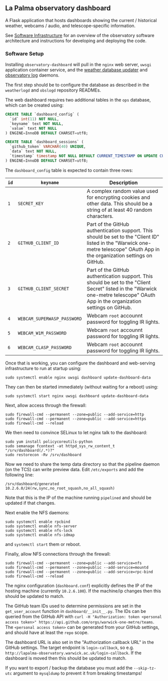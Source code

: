 ## La Palma observatory dashboard

A Flask application that hosts dashboards showing the current / historical weather, webcams / audio, and telescope-specific information.

See [Software Infrastructure](https://github.com/warwick-one-metre/docs/wiki/Software-Infrastructure) for an overview of the observatory software architecture and instructions for developing and deploying the code.

### Software Setup

Installing `observatory-dashboard` will pull in the `nginx` web server, `uwsgi` application container service, and the [weather database updater](https://github.com/warwick-one-metre/weatherlogd/) and [observatory log](https://github.com/warwick-one-metre/obslogd) daemons.

The first step should be to configure the database as described in the `weatherlogd` and `obslogd` repository READMEs.

The web dashboard requires two additional tables in the `ops` database, which can be created using:

```sql
CREATE TABLE `dashboard_config` (
  `id` int(11) NOT NULL,
  `keyname` text NOT NULL,
  `value` text NOT NULL
) ENGINE=InnoDB DEFAULT CHARSET=utf8;

CREATE TABLE `dashboard_sessions` (
  `github_token` VARCHAR(40) UNIQUE,
  `data` text NOT NULL,
  `timestamp` timestamp NOT NULL DEFAULT CURRENT_TIMESTAMP ON UPDATE CURRENT_TIMESTAMP
) ENGINE=InnoDB DEFAULT CHARSET=utf8;

```

The `dashboard_config` table is expected to contain three rows:

| `id` | `keyname`    | Description    |
| ---- | ------------ | -------------- |
| `1`  | `SECRET_KEY` | A complex random value used for encrypting cookies and other data.  This should be a string of at least 40 random characters.|
| `2`  | `GITHUB_CLIENT_ID` | Part of the GitHub authentication support.  This should be set to the "Client ID" listed in the "Warwick one-metre telescope" OAuth App in the organization settings on GitHub. |
| `3`  | `GITHUB_CLIENT_SECRET` | Part of the GitHub authentication support.  This should be set to the "Client Secret" listed in the "Warwick one-metre telescope" OAuth App in the organization settings on GitHub. |
| `4`  | `WEBCAM_SUPERWASP_PASSWORD` | Webcam `root` accounnt password for toggling IR lights. |
| `5`  | `WEBCAM_W1M_PASSWORD` | Webcam `root` accounnt password for toggling IR lights. |
| `6`  | `WEBCAM_CLASP_PASSWORD` | Webcam `root` accounnt password for toggling IR lights. |

Once that is working, you can configure the dashboard and web-serving infrastructure to run at startup using:
```
sudo systemctl enable nginx uwsgi dashboard update-dashboard-data
```

They can then be started immediately (without waiting for a reboot) using:
```
sudo systemctl start nginx uwsgi dashboard update-dashboard-data
```

Next, allow access through the firewall:
```
sudo firewall-cmd --permanent --zone=public --add-service=http
sudo firewall-cmd --permanent --zone=public --add-service=https
sudo firewall-cmd --reload
```

We then need to convince SELinux to let nginx talk to the dashboard:

```
sudo yum install policycoreutils-python
sudo semanage fcontext -at httpd_sys_rw_content_t "/srv/dashboard(/.*)?"
sudo restorecon -Rv /srv/dashboard
```

Now we need to share the temp data directory so that the pipeline daemon (on the TCS) can write preview data.
Edit `/etc/exports` and add the following line:
```
/srv/dashboard/generated    10.2.6.0/24(rw,sync,no_root_squash,no_all_squash)
```

Note that this is the IP of the machine running `pipelined` and should be updated if that changes.

Next enable the NFS daemons:
```
sudo systemctl enable rpcbind
sudo systemctl enable nfs-server
sudo systemctl enable nfs-lock
sudo systemctl enable nfs-idmap
```
and `systemctl start` them or reboot.

Finally, allow NFS connections through the firewall:
```
sudo firewall-cmd --permanent --zone=public --add-service=nfs
sudo firewall-cmd --permanent --zone=public --add-service=mountd
sudo firewall-cmd --permanent --zone=public --add-service=rpc-bind
sudo firewall-cmd --reload
```

The nginx configuration (`dashboard.conf`) explicitly defines the IP of the hosting machine (currently `10.2.6.100`).
If the machine/ip changes then this should be updated to match.

The GitHub team IDs used to determine permissions are set in the `get_user_account` function in `dashboard/__init__.py`.
The IDs can be queried from the GitHub API with `curl -H "Authorization: token <personal access token>" https://api.github.com/orgs/warwick-one-metre/teams`.  The `<personal access token>` can be generated from your GitHub settings, and should have at least the `repo` scope.

The dashboard URL is also set in the "Authorization callback URL" in the GitHub settings.  The target endpoint is `login-callback`, so e.g. `http://lapalma-observatory.warwick.ac.uk/login-callback`.
If the dashboard is moved then this should be updated to match.

If you want to export / backup the database you must add the `--skip-tz-utc` argument to `mysqldump` to prevent it from breaking timestamps!

